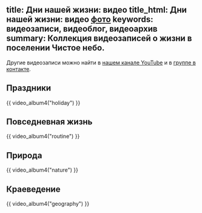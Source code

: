 title: Дни нашей жизни: видео
title_html: Дни нашей жизни: видео <a href="/photo/">фото</a>
keywords: видеозаписи, видеоблог, видеоархив
summary: Коллекция видеозаписей о жизни в поселении Чистое небо.
---
Другие видеозаписи можно найти в <a href="http://www.youtube.com/playlist?list=PLfDecGsh5NOIXX0GhjfX5CRRmMbAGkyWI">нашем канале YouTube</a> и в <a href="https://vk.com/videos-15652837">группе в контакте</a>.

## Праздники

{{ video_album4("holiday") }}


## Повседневная жизнь

{{ video_album4("routine") }}


## Природа

{{ video_album4("nature") }}


## Краеведение

{{ video_album4("geography") }}

